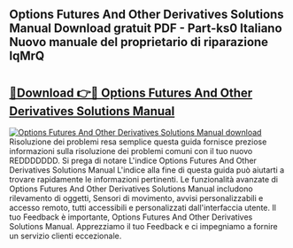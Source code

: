 ## Options Futures And Other Derivatives Solutions Manual Download gratuit PDF - Part-ks0 Italiano Nuovo manuale del proprietario di riparazione lqMrQ

# <h2><a href="http://dfdd9p.blite.top/?on=Options+Futures+And+Other+Derivatives+Solutions+Manual">🔗Download 👉🔴 Options Futures And Other Derivatives Solutions Manual</a></h2>

[![Options Futures And Other Derivatives Solutions Manual download](https://i.imgur.com/lujVjoI.png)](http://dfdd9p.blite.top/?on=Options+Futures+And+Other+Derivatives+Solutions+Manual)
Risoluzione dei problemi resa semplice questa guida fornisce preziose informazioni sulla risoluzione dei problemi comuni con il tuo nuovo REDDDDDDD. Si prega di notare L'indice Options Futures And Other Derivatives Solutions Manual L'indice alla fine di questa guida può aiutarti a trovare rapidamente le informazioni pertinenti. Le funzionalità avanzate di Options Futures And Other Derivatives Solutions Manual includono rilevamento di oggetti, Sensori di movimento, avvisi personalizzabili e accesso remoto, tutti accessibili e personalizzati dall'interfaccia utente. Il tuo Feedback è importante, Options Futures And Other Derivatives Solutions Manual. Apprezziamo il tuo Feedback e ci impegniamo a fornire un servizio clienti eccezionale.
